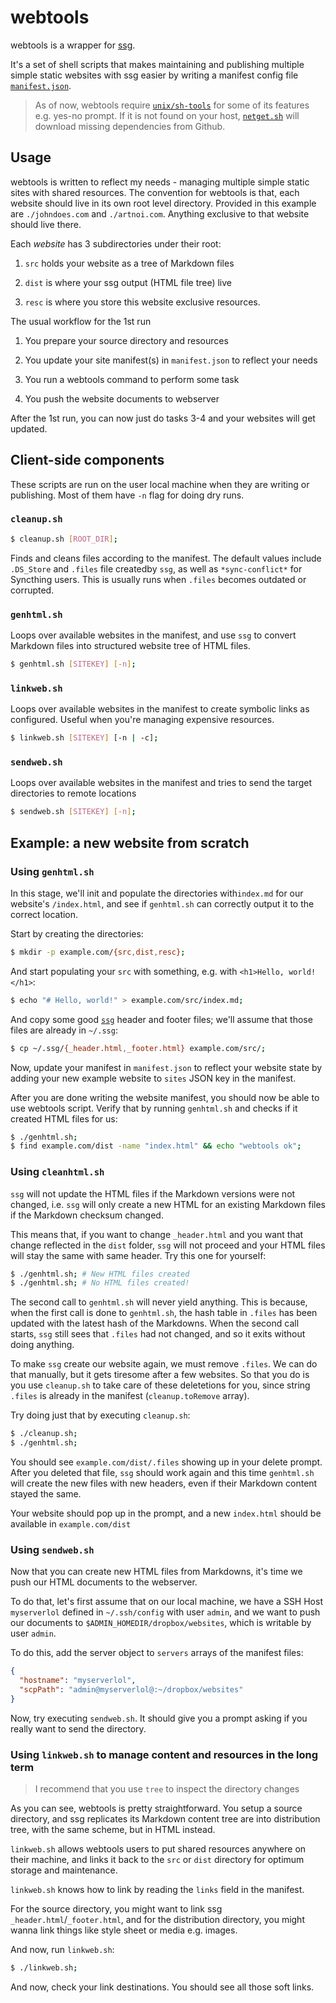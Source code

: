 # webtools

webtools is a wrapper for [ssg](https://rgz.ee/ssg.html).

It's a set of shell scripts that makes maintaining and publishing multiple simple
static websites with ssg easier by writing a manifest config file [`manifest.json`](/manifest.json).

> As of now, webtools require [`unix/sh-tools`](https://gitlab.com/artnoi/unix)
> for some of its features e.g. yes-no prompt. If it is not found on your host,
> [`netget.sh`](/netget.sh) will download missing dependencies from Github.

## Usage

webtools is written to reflect my needs - managing multiple simple static sites
with shared resources. The convention for webtools is that, each website should live
in its own root level directory. Provided in this example are `./johndoes.com` and
`./artnoi.com`. Anything exclusive to that website should live there.

Each _website_ has 3 subdirectories under their root:

1. `src` holds your website as a tree of Markdown files

2. `dist` is where your ssg output (HTML file tree) live

3. `resc` is where you store this website exclusive resources.

The usual workflow for the 1st run

1. You prepare your source directory and resources

2. You update your site manifest(s) in `manifest.json` to reflect your needs

3. You run a webtools command to perform some task

4. You push the website documents to webserver

After the 1st run, you can now just do tasks 3-4 and your websites will get updated.

## Client-side components

These scripts are run on the user local machine when they are writing or publishing.
Most of them have `-n` flag for doing dry runs.

### `cleanup.sh`

```bash
$ cleanup.sh [ROOT_DIR];
```

Finds and cleans files according to the manifest.
The default values include `.DS_Store` and `.files` file createdby `ssg`,
as well as `*sync-conflict*` for Syncthing users. This is usually runs when
`.files` becomes outdated or corrupted.

### `genhtml.sh`

Loops over available websites in the manifest, and use `ssg`
to convert Markdown files into structured website tree of HTML files.

```bash
$ genhtml.sh [SITEKEY] [-n];
```

### `linkweb.sh`

Loops over available websites in the manifest to create symbolic links
as configured. Useful when you're managing expensive resources.

```bash
$ linkweb.sh [SITEKEY] [-n | -c];
```

### `sendweb.sh`

Loops over available websites in the manifest and tries to send the
target directories to remote locations

```bash
$ sendweb.sh [SITEKEY] [-n];
```

## Example: a new website from scratch

### Using `genhtml.sh`

In this stage, we'll init and populate the directories with`index.md`
for our website's `/index.html`, and see if `genhtml.sh` can correctly output
it to the correct location.

Start by creating the directories:

```bash
$ mkdir -p example.com/{src,dist,resc};
```

And start populating your `src` with something, e.g. with `<h1>Hello, world!</h1>`:

```sh
$ echo "# Hello, world!" > example.com/src/index.md;
```

And copy some good [`ssg`](https://rgz.ee) header and footer files; we'll assume
that those files are already in `~/.ssg`:

```bash
$ cp ~/.ssg/{_header.html,_footer.html} example.com/src/;
```

Now, update your manifest in `manifest.json` to reflect your website state by adding
your new example website to `sites` JSON key in the manifest.

After you are done writing the website manifest, you should now be able to use
webtools script. Verify that by running `genhtml.sh` and checks if it created
HTML files for us:

```bash
$ ./genhtml.sh;
$ find example.com/dist -name "index.html" && echo "webtools ok";
```

### Using `cleanhtml.sh`

`ssg` will not update the HTML files if the Markdown versions were not changed,
i.e. `ssg` will only create a new HTML for an existing Markdown files if the
Markdown checksum changed.

This means that, if you want to change `_header.html` and you want that change
reflected in the `dist` folder, `ssg` will not proceed and your HTML files will
stay the same with same header. Try this one for yourself:

```bash
$ ./genhtml.sh; # New HTML files created
$ ./genhtml.sh; # No HTML files created!
```

The second call to `genhtml.sh` will never yield anything. This is because,
when the first call is done to `genhtml.sh`, the hash table in `.files` has been
updated with the latest hash of the Markdowns. When the second call starts, `ssg`
still sees that `.files` had not changed, and so it exits without doing anything.

To make `ssg` create our website again, we must remove `.files`. We can do that
manually, but it gets tiresome after a few websites. So that you do is you use
`cleanup.sh` to take care of these deletetions for you, since string `.files` is
already in the manifest (`cleanup.toRemove` array).

Try doing just that by executing `cleanup.sh`:

```bash
$ ./cleanup.sh;
$ ./genhtml.sh;
```

You should see `example.com/dist/.files` showing up in your delete prompt.
After you deleted that file, `ssg` should work again and this time `genhtml.sh`
will create the new files with new headers, even if their Markdown content stayed
the same.

Your website should pop up in the prompt, and a new `index.html` should be available in `example.com/dist`

### Using `sendweb.sh`

Now that you can create new HTML files from Markdowns, it's time we push our HTML documents
to the webserver.

To do that, let's first assume that on our local machine, we have a SSH Host `myserverlol`
defined in `~/.ssh/config` with user `admin`, and we want to push our documents to
`$ADMIN_HOMEDIR/dropbox/websites`, which is writable by user `admin`.

To do this, add the server object to `servers` arrays of the manifest files:

```json
{
  "hostname": "myserverlol",
  "scpPath": "admin@myserverlol@:~/dropbox/websites"
}
```

Now, try executing `sendweb.sh`. It should give you a prompt asking if you
really want to send the directory.

### Using `linkweb.sh` to manage content and resources in the long term

> I recommend that you use `tree` to inspect the directory changes

As you can see, webtools is pretty straightforward. You setup a source directory,
and ssg replicates its Markdown content tree are into distribution tree, with the
same scheme, but in HTML instead.

`linkweb.sh` allows webtools users to put shared resources anywhere on their machine,
and links it back to the `src` or `dist` directory for optimum storage and maintenance.

`linkweb.sh` knows how to link by reading the `links` field in the manifest.

For the source directory, you might want to link ssg `_header.html`/`_footer.html`,
and for the distribution directory, you might wanna link things like style sheet
or media e.g. images.

And now, run `linkweb.sh`:

```bash
$ ./linkweb.sh;
```

And now, check your link destinations. You should see all those soft links.
